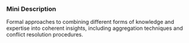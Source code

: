 ### Mini Description

Formal approaches to combining different forms of knowledge and expertise into coherent insights, including aggregation techniques and conflict resolution procedures.
